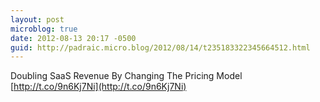 ```yaml
---
layout: post
microblog: true
date: 2012-08-13 20:17 -0500
guid: http://padraic.micro.blog/2012/08/14/t235183322345664512.html
---
```

Doubling SaaS Revenue By Changing The Pricing Model [http://t.co/9n6Kj7Ni](http://t.co/9n6Kj7Ni)
